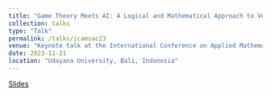 ```yaml
---
title: "Game Theory Meets AI: A Logical and Mathematical Approach to Verifying Multi-Agent Systems"
collection: talks
type: "Talk"
permalink: /talks/icamsac23
venue: "Keynote talk at the International Conference on Applied Mathematics, Statistics, and Computing 2023"
date: 2023-11-21
location: "Udayana University, Bali, Indonesia"
---
```


[Slides](https://valvestate.github.io/files/slides_icamsac.pdf)
